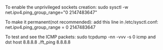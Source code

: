 To enable the unprivileged sockets creation:
	sudo sysctl -w net.ipv4.ping_group_range="0 2147483647"


To make it permanent(not recommended):
	add this line in /etc/sysctl.conf:
		net.ipv4.ping_group_range = 0 2147483647


To test and see the ICMP packets:
	sudo tcpdump -nn -vvv -s 0 icmp and dst host 8.8.8.8
	./ft_ping 8.8.8.8